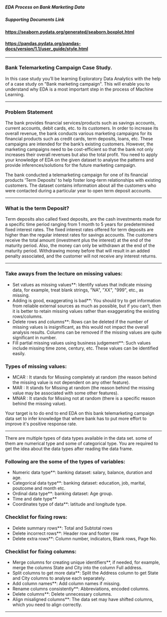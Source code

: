 ##### EDA Process on Bank Marketing Data 

##### Supporting Documents Link

#### https://seaborn.pydata.org/generated/seaborn.boxplot.html
#### https://pandas.pydata.org/pandas-docs/version/1.1/user_guide/style.html

______________________________________________________________________________________________________________________________________________________________________

### Bank Telemarketing Campaign Case Study.

In this case study you’ll be learning Exploratory Data Analytics with the help of a case study on "Bank marketing campaign". This will enable you to understand why EDA is a most important step in the process of Machine Learning.

______________________________________________________________________________________________________________________________________________________________________

### Problem Statement

The bank provides financial services/products such as savings accounts, current accounts, debit cards, etc. to its customers. In order to increase its overall revenue, the bank conducts various marketing campaigns for its financial products such as credit cards, term deposits, loans, etc. These campaigns are intended for the bank’s existing customers. However, the marketing campaigns need to be cost-efficient so that the bank not only increases their overall revenues but also the total profit. You need to apply your knowledge of EDA on the given dataset to analyse the patterns and provide inferences/solutions for the future marketing campaign.

The bank conducted a telemarketing campaign for one of its financial products ‘Term Deposits’ to help foster long-term relationships with existing customers. The dataset contains information about all the customers who were contacted during a particular year to open term deposit accounts.

______________________________________________________________________________________________________________________________________________________________________

### What is the term Deposit?

Term deposits also called fixed deposits, are the cash investments made for a specific time period ranging from 1 month to 5 years for predetermined fixed interest rates. The fixed interest rates offered for term deposits are higher than the regular interest rates for savings accounts. The customers receive the total amount (investment plus the interest) at the end of the maturity period. Also, the money can only be withdrawn at the end of the maturity period. Withdrawing money before that will result in an added penalty associated, and the customer will not receive any interest returns.

______________________________________________________________________________________________________________________________________________________________________


### Take aways from the lecture on missing values:

  - Set values as missing values**: Identify values that indicate missing data, for example, treat blank strings, "NA", "XX", "999", etc., as missing.
  - Adding is good, exaggerating is bad**: You should try to get information from reliable external sources as much as possible, but if you can’t, then it is better to retain missing values rather than exaggerating the existing rows/columns.
  - Delete rows and columns**: Rows can be deleted if the number of missing values is insignificant, as this would not impact the overall analysis results. Columns can be removed if the missing values are quite significant in number.
  - Fill partial missing values using business judgement**: Such values include missing time zone, century, etc. These values can be identified easily.

### Types of missing values:
  - MCAR : It stands for Missing completely at random (the reason behind the missing value is not dependent on any other feature).
  - MAR : It stands for Missing at random (the reason behind the missing value may be associated with some other features).
  - MNAR : It stands for Missing not at random (there is a specific reason behind the missing value).

Your target is to do end to end EDA on this bank telemarketing campaign data set to infer knowledge that where bank has to put more effort to improve it's positive response rate. 

______________________________________________________________________________________________________________________________________________________________________

There are multiple types of data types available in the data set. some of them are numerical type and some of categorical type. You are required to get the idea about the data types after reading the data frame. 

### Following are the some of the types of variables:
  - Numeric data type**: banking dataset: salary, balance, duration and age.
  - Categorical data type**: banking dataset: education, job, marital, poutcome and month etc.
  - Ordinal data type**: banking dataset: Age group.
  - Time and date type** 
  - Coordinates type of data**: latitude and longitude type.


### Checklist for fixing rows:

  - Delete summary rows**: Total and Subtotal rows
  - Delete incorrect rows**: Header row and footer row
  - Delete extra rows**: Column number, indicators, Blank rows, Page No.

### Checklist for fixing columns:

  - Merge columns for creating unique identifiers**, if needed, for example, merge the columns State and City into the column Full address.
  - Split columns to get more data**: Split the Address column to get State and City columns to analyse each separately. 
  - Add column names**: Add column names if missing.
  - Rename columns consistently**: Abbreviations, encoded columns.
  - Delete columns**: Delete unnecessary columns.
  - Align misaligned columns**: The data set may have shifted columns, which you need to align correctly.
______________________________________________________________________________________________________________________________________________________________________
